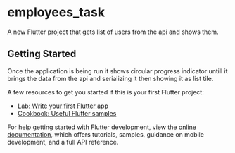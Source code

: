 # employees_task

A new Flutter project that gets list of users from the api and shows them.

## Getting Started

Once the application is being run it shows circular progress indicator untill it brings the data from the api and serializing it then showing it as list tile.

A few resources to get you started if this is your first Flutter project:

- [Lab: Write your first Flutter app](https://docs.flutter.dev/get-started/codelab)
- [Cookbook: Useful Flutter samples](https://docs.flutter.dev/cookbook)

For help getting started with Flutter development, view the
[online documentation](https://docs.flutter.dev/), which offers tutorials,
samples, guidance on mobile development, and a full API reference.

 
 

